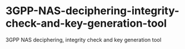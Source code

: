 # 3GPP-NAS-deciphering-integrity-check-and-key-generation-tool
3GPP NAS deciphering, integrity check and key generation tool
